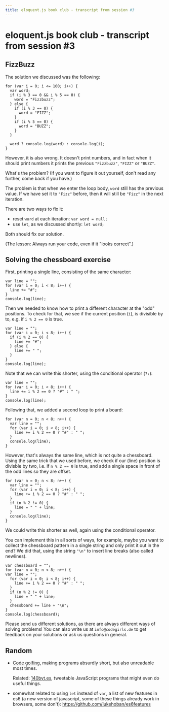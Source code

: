 ```yaml
---
title: eloquent.js book club - transcript from session #3
---
```


# eloquent.js book club - transcript from session #3

## FizzBuzz

The solution we discussed was the following:

    for (var i = 0; i <= 100; i++) {
      var word;
      if (i % 3 == 0 && i % 5 == 0) {
        word = "Fizzbuzz";
      } else {
        if (i % 3 == 0) {
          word = "FIZZ";
        }
        if (i % 5 == 0) {
          word = "BUZZ";
        }
      }
      
      word ? console.log(word) : console.log(i);
    }

However, it is also wrong.  It doesn't print numbers, and in fact
when it should print numbers it prints the previous `"Fizzbuzz"`,
`"FIZZ"` or `"BUZZ"`.

What's the problem?  (If you want to figure it out yourself,
don't read any further, come back if you have.)

The problem is that when we enter the loop body, `word` still has
the previous value.  If we have set it to `"Fizz"` before, then
it will still be `"Fizz"` in the next iteration.

There are two ways to fix it:

- reset `word` at each iteration: `var word = null;`
- use `let`, as we discussed shortly: `let word;`

Both should fix our solution.

(The lesson:  Always run your code, even if it "looks correct".)

## Solving the chessboard exercise

First, printing a single line, consisting of the same character:

    var line = "";
    for (var i = 0; i < 8; i++) {
      line += "#";
    }
    console.log(line);

Then we needed to know how to print a different character at the
"odd" positions.  To check for that, we see if the current position
(`i`), is divisible by to, e.g. if `i % 2 == 0` is true.

    var line = "";
    for (var i = 0; i < 8; i++) {
      if (i % 2 == 0) {
        line += "#";
      } else {
        line += " ";
      }
    }
    console.log(line);

Note that we can write this shorter, using the conditional operator (`?:`):


    var line = "";
    for (var i = 0; i < 8; i++) {
      line += i % 2 == 0 ? "#" : " ";
    }
    console.log(line);

Following that, we added a second loop to print a board:

    for (var n = 0; n < 8; n++) {
      var line = "";
      for (var i = 0; i < 8; i++) {
        line += i % 2 == 0 ? "#" : " ";
      }
      console.log(line);
    }

However, that's always the same line, which is not quite a chessboard.
Using the same trick that we used before, we check if our (line)
position is divisble by two, i.e. if `n % 2 == 0` is true, and
add a single space in front of the odd lines so they are offset.


    for (var n = 0; n < 8; n++) {
      var line = "";
      for (var i = 0; i < 8; i++) {
        line += i % 2 == 0 ? "#" : " ";
      }
      if (n % 2 != 0) {
        line = " " + line;
      }
      console.log(line);
    }

We could write this shorter as well, again using the conditional
operator.

You can implement this in all sorts of ways, for example, maybe
you want to collect the chessboard pattern in a single string
and only print it out in the end?  We did that, using the string
`"\n"` to insert line breaks (also called newlines).

    var chessboard = "";
    for (var n = 0; n < 8; n++) {
    var line = "";
      for (var i = 0; i < 8; i++) {
        line += i % 2 == 0 ? "#" : " ";
      }
      if (n % 2 != 0) {
        line = " " + line;
      }
      chessboard += line + "\n";
    }
    console.log(chessboard);

Please send us different solutions, as there are always different
ways of solving problems!  You can also write us at `info@codegirls.de`
to get feedback on your solutions or ask us questions in general.

## Random

- [Code golfing](https://en.wikipedia.org/wiki/Code_golf), making
    programs absurdly short, but also unreadable most times.

    Related: [140byt.es](http://www.140byt.es/), tweetable JavaScript
    programs that might even do useful things.
- somewhat related to using `let` instead of `var`, a list of
    new features in es6 (a new version of javascript, some of
    these things already work in browsers, some don't):
    <https://github.com/lukehoban/es6features>

